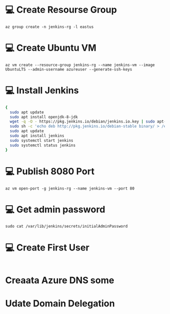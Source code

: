 # :computer: Create Resourse Group

```
az group create -n jenkins-rg -l eastus
```

# :computer: Create Ubuntu VM
```
az vm create --resource-group jenkins-rg --name jenkins-vm --image UbuntuLTS --admin-username azureuser --generate-ssh-keys
```

# :computer: Install Jenkins
```sh
{
  sudo apt update
  sudo apt install openjdk-8-jdk
  wget -q -O - https://pkg.jenkins.io/debian/jenkins.io.key | sudo apt-key add -
  sudo sh -c 'echo deb http://pkg.jenkins.io/debian-stable binary/ > /etc/apt/sources.list.d/jenkins.list'
  sudo apt update
  sudo apt install jenkins
  sudo systemctl start jenkins
  sudo systemctl status jenkins
}
```

# :computer: Publish 8080 Port
```
az vm open-port -g jenkins-rg --name jenkins-vm --port 80
```


# :computer: Get admin password
```
sudo cat /var/lib/jenkins/secrets/initialAdminPassword
```

# :computer: Create First User
```
```

# Creaata Azure DNS some

# Udate Domain Delegation
